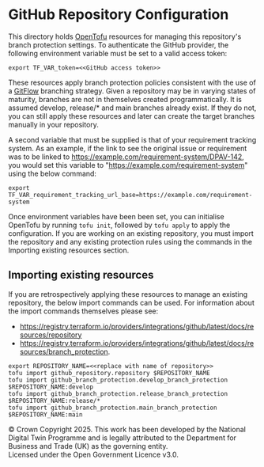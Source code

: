 # GitHub Repository Configuration

This directory holds [OpenTofu](https://opentofu.org/) resources for managing this repository's branch protection settings. To authenticate the GitHub provider, the following environment variable must be set to a valid access token:

`export TF_VAR_token=<<GitHub access token>>`

These resources apply branch protection policies consistent with the use of a [GitFlow](https://nvie.com/posts/a-successful-git-branching-model/) branching strategy. Given a repository may be in varying states of maturity, branches are not in themselves created programmatically. It is assumed develop, release/* and main branches already exist. If they do not, you can still apply these resources and later can create the target branches manually in your repository.

A second variable that must be supplied is that of your requirement tracking system. As an example, if the link to see the original issue or requirement was to be linked to https://example.com/requirement-system/DPAV-142, you would set this variable to "https://example.com/requirement-system" using the below command:

`export TF_VAR_requirement_tracking_url_base=https://example.com/requirement-system`

Once environment variables have been been set, you can initialise OpenTofu by running `tofu init`, followed by `tofu apply` to apply the configuration. If you are working on an existing repository, you must import the repository and any existing protection rules using the commands in the Importing existing resources section.

## Importing existing resources

If you are retrospectively applying these resources to manage an existing repository, the below import commands can be used. For information about the import commands themselves please see:

* https://registry.terraform.io/providers/integrations/github/latest/docs/resources/repository
* https://registry.terraform.io/providers/integrations/github/latest/docs/resources/branch_protection.

```
export REPOSITORY_NAME=<<replace with name of repository>>
tofu import github_repository.repository $REPOSITORY_NAME
tofu import github_branch_protection.develop_branch_protection $REPOSITORY_NAME:develop
tofu import github_branch_protection.release_branch_protection $REPOSITORY_NAME:release/*
tofu import github_branch_protection.main_branch_protection $REPOSITORY_NAME:main
```


© Crown Copyright 2025. This work has been developed by the National Digital Twin Programme and is legally attributed to the Department for Business and Trade (UK) as the governing entity.  
Licensed under the Open Government Licence v3.0.  
